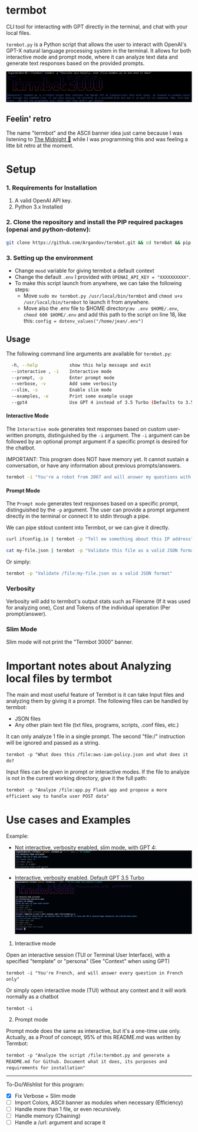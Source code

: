 # termbot
CLI tool for interacting with GPT directly in the terminal, and chat with your local files.

`termbot.py` is a Python script that allows the user to interact with OpenAI's GPT-X natural language processing system in the terminal. It allows for both interactive mode and prompt mode, where it can analyze text data and generate text responses based on the provided prompts.

![termbot-prompt-mode Image](termbot-prompt-mode.png)

## Feelin' retro

The name "termbot" and the ASCII banner idea just came because I was listening to [The Midnight 🎵](https://www.youtube.com/watch?v=VoD8RSnfpyo) while I was programming this and was feeling a litte bit retro at the moment.

# Setup

### 1. Requirements for Installation
1. A valid OpenAI API key.
2. Python 3.x Installed

### 2. Clone the repository and install the PIP required packages (openai and python-dotenv):

```bash
git clone https://github.com/Argandov/termbot.git && cd termbot && pip install -r requirements.txt
```
### 3. Setting up the environment

* Change `mood` variable for giving termbot a default context
* Change the default `.env` I provided with `OPENAI_API_KEY = "XXXXXXXXXX"`.
* To make this script launch from anywhere, we can take the following steps:
  * Move `sudo mv termbot.py /usr/local/bin/termbot` and `chmod u+x /usr/local/bin/termbot` to launch it from anywhere.
  * Move also the .env file to $HOME directory:`mv .env $HOME/.env`, `chmod 600 $HOME/.env` and add this path to the script on line 18, like this:
`config = dotenv_values("/home/jean/.env")`

## Usage

The following command line arguments are available for `termbot.py`:

```bash
  -h, --help            show this help message and exit
  --interactive , -i    Interactive mode
  --prompt, -p          Enter prompt mode
  --verbose, -v         Add some verbosity
  --slim, -s            Enable slim mode
  --examples, -e        Print some example usage
  --gpt4                Use GPT 4 instead of 3.5 Turbo (Defaults to 3.5 Turbo)
```

#### Interactive Mode
The `Interactive mode` generates text responses based on custom user-written prompts, distinguished by the `-i` argument. The `-i` argument can be followed by an optional prompt argument if a specific prompt is desired for the chatbot.

IMPORTANT: This program does NOT have memory yet. It cannot sustain a conversation, or have any information about previous prompts/answers.

```bash
termbot -i "You're a robot from 2067 and will answer my questions with a very robotic manner"
```

#### Prompt Mode
The `Prompt mode` generates text responses based on a specific prompt, distinguished by the `-p` argument. The user can provide a prompt argument directly in the terminal or connect it to stdin through a pipe.

We can pipe stdout content into Termbot, or we can give it directly.
```bash
curl ifconfig.io | termbot -p "Tell me something about this IP address"
```

```bash
cat my-file.json | termbot -p "Validate this file as a valid JSON format"
```
Or simply:

```bash
termbot -p "Validate /file:my-file.json as a valid JSON format"
```
### Verbosity

Verbosity will add to termbot's output stats such as Filename (If it was used for analyzing one), Cost and Tokens of the individual operation (Per prompt/answer).

### Slim Mode

Slim mode will not print the "Termbot 3000" banner.

# Important notes about Analyzing local files by termbot

The main and most useful feature of Termbot is it can take Input files and analyzing them by giving it a prompt. The following files can be handled by termbot:
* JSON files
* Any other plain text file (txt files, programs, scripts, .conf files, etc.)

It can only analyze 1 file in a single prompt. The second "file:/" instruction will be ignored and passed as a string.

`termbot -p "What does this /file:aws-iam-policy.json and what does it do?`

Input files can be given in prompt or interactive modes. If the file to analyze is not in the current working directory, give it the full path:

`termbot -p "Analyze /file:app.py Flask app and propose a more efficient way to handle user POST data"`

# Use cases and Examples

Example:

* Not interactive, verbosity enabled, slim mode, with GPT 4:
![termbot verbosity, GPT 4](termbot-verbosity-gpt4.PNG)

* Interactive, verbosity enabled. Default GPT 3.5 Turbo
![Termbot Interactive + Verbosity enabled](termbot-verbosity-interactive.PNG)

1. Interactive mode

Open an interactive session (TUI or Terminal User Interface), with a specified "template" or "persona" (See "Context" when using GPT)

`termbot -i "You're French, and will answer every question in French only"`

Or simply open interactive mode (TUI) without any context and it will work normally as a chatbot

`termbot -i`

2. Prompt mode

Prompt mode does the same as interactive, but it's a one-time use only. Actually, as a Proof of concept, 95% of this README.md was written by Termbot:

`termbot -p "Analyze the script /file:termbot.py and generate a README.md for Github. Document what it does, its purposes and requirements for installation"`

---
To-Do/Wishlist for this program:
- [x] Fix Verbose + Slim mode
- [ ] Import Colors, ASCII banner as modules when necessary (Efficiency)
- [ ] Handle more than 1 file, or even recursively.
- [ ] Handle memory (Chaining)
- [ ] Handle a /url: argument and scrape it
